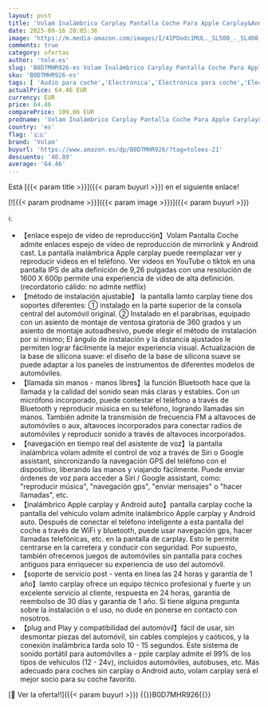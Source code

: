 ```yaml
---
layout: post
title: 'Volam Inalámbrico Carplay Pantalla Coche Para Apple Carplay&Android Auto 9.26 Pulgadas Pantalla táctil IPS Pantalla  Automóviles Radio de Car Audio Bluetooth music/Mirror Link/GPS Navigation for Coche'
date: 2025-09-16 20:05:36
image: 'https://m.media-amazon.com/images/I/41POodc1MUL._SL500_._SL400_.jpg'
comments: true
category: ofertas
author: 'tole.es'
slug: 'B0D7MHR926-es Volam Inalámbrico Carplay Pantalla Coche Para Apple...'
sku: 'B0D7MHR926-es'
tags: [ 'Audio para coche','Electrónica','Electrónica para coche','Electrónica para vehículos','Radios para coche','apple','volam','🇪🇸', ]
actualPrice: 64.46 EUR
currency: EUR
price: 64.46
comparePrice: 109.06 EUR
prodname: 'Volam Inalámbrico Carplay Pantalla Coche Para Apple Carplay&Android Auto 9.26 Pulgadas Pantalla táctil IPS Pantalla  Automóviles Radio de Car Audio Bluetooth music/Mirror Link/GPS Navigation for Coche'
country: 'es'
flag: '🇪🇸'
brand: 'Volam'
buyurl: 'https://www.amazon.es/dp/B0D7MHR926/?tag=tolees-21'
descuento: '40.89'
average: '64.46'
---
```


Está [{{< param title >}}]({{< param buyurl >}}) en el siguiente enlace!

[![{{< param prodname >}}]({{< param image >}})]({{< param buyurl >}})

ℹ️:

- 【enlace espejo de vídeo de reproducción】Volam Pantalla Coche admite enlaces espejo de vídeo de reproducción de mirrorlink y Android cast. La pantalla inalámbrica Apple carplay puede reemplazar ver y reproducir videos en el teléfono. Ver videos en YouTube o tiktok en una pantalla IPS de alta definición de 9,26 pulgadas con una resolución de 1600 X 600p permite una experiencia de video de alta definición. (recordatorio cálido: no admite netflix)
- 【método de instalación ajustable】 la pantalla lamto carplay tiene dos soportes diferentes: ① instalado en la parte superior de la consola central del automóvil original. ② Instalado en el parabrisas, equipado con un asiento de montaje de ventosa giratoria de 360 grados y un asiento de montaje autoadhesivo, puede elegir el método de instalación por sí mismo; El ángulo de instalación y la distancia ajustados le permiten lograr fácilmente la mejor experiencia visual. Actualización de la base de silicona suave: el diseño de la base de silicona suave se puede adaptar a los paneles de instrumentos de diferentes modelos de automóviles.
- 【llamada sin manos - manos libres】la función Bluetooth hace que la llamada y la calidad del sonido sean más claras y estables. Con un micrófono incorporado, puede contestar el teléfono a través de Bluetooth y reproducir música en su teléfono, logrando llamadas sin manos. También admite la transmisión de frecuencia FM a altavoces de automóviles o aux, altavoces incorporados para conectar radios de automóviles y reproducir sonido a través de altavoces incorporados.
- 【navegación en tiempo real del asistente de voz】la pantalla inalámbrica volam admite el control de voz a través de Siri o Google assistant, sincronizando la navegación GPS del teléfono con el dispositivo, liberando las manos y viajando fácilmente. Puede enviar órdenes de voz para acceder a Siri / Google assistant, como: "reproducir música", "navegación gps", "enviar mensajes" o "hacer llamadas", etc.
- 【inalámbrico Apple carplay y Android auto】pantalla carplay coche la pantalla del vehículo volam admite inalámbrico Apple carplay y Android auto. Después de conectar el teléfono inteligente a esta pantalla del coche a través de WiFi y bluetooth, puede usar navegación gps, hacer llamadas telefónicas, etc. en la pantalla de carplay. Esto le permite centrarse en la carretera y conducir con seguridad. Por supuesto, también ofrecemos juegos de automóviles sin pantalla para coches antiguos para enriquecer su experiencia de uso del automóvil.
- 【soporte de servicio post - venta en línea las 24 horas y garantía de 1 año】lamto carplay ofrece un equipo técnico profesional y fuerte y un excelente servicio al cliente, respuesta en 24 horas, garantía de reembolso de 30 días y garantía de 1 año. Si tiene alguna pregunta sobre la instalación o el uso, no dude en ponerse en contacto con nosotros.
- 【plug and Play y compatibilidad del automóvil】fácil de usar, sin desmontar piezas del automóvil, sin cables complejos y caóticos, y la conexión inalámbrica tarda solo 10 - 15 segundos. Este sistema de sonido portátil para automóviles a - pple carplay admite el 99% de los tipos de vehículos (12 - 24v), incluidos automóviles, autobuses, etc. Más adecuado para coches sin carplay o Android auto, volam carplay será el mejor socio para su coche favorito.

[🛒 Ver la oferta!!]({{< param buyurl >}})
{{<world>}}B0D7MHR926{{</world>}}
